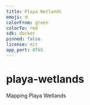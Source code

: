 ```yaml
---
title: Playa Wetlands
emoji: 🌐
colorFrom: green
colorTo: red
sdk: docker
pinned: false
license: mit
app_port: 8765
---
```


# playa-wetlands

Mapping Playa Wetlands
